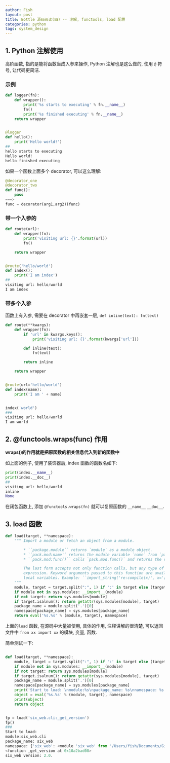 ```yaml
---
author: Fish
layout: post
title: Bottle 源码阅读(四) -- 注解, functools, load 配置
categories: python
tags: system_design
---
```



## 1. Python 注解使用

高阶函数, 指的是能将函数当成入参来操作, Python 注解也是这么做的, 使用 `@` 符号, 让代码更简洁.

###  示例

```python
def logger(fn):
    def wrapper():
        print('%s starts to executing' % fn.__name__)
        fn()
        print('%s finished executing' % fn.__name__)
    return wrapper


@logger
def hello():
    print('Hello world!')
##
hello starts to executing
Hello world!
hello finished executing
```

<!--more-->

如果一个函数上面多个 decorator, 可以这么理解:

```python
@decorator_one
@decorator_two
def func():
    pass
===>
func = decorator(arg1,arg2)(func)
```

### 带一个入参的

```python
def route(url):
    def wrapper(fn):
        print('visiting url: {}'.format(url))
        fn()

    return wrapper


@route('hello/world')
def index():
    print('I am index')
##
visiting url: hello/world
I am index
```

### 带多个入参

函数上有入参, 需要在 decorator 中再嵌套一层, `def inline(text): fn(text)`

```python
def route(**kwargs):
    def wrapper(fn):
        if 'url' in kwargs.keys():
            print('visiting url: {}'.format(kwargs['url']))

        def inline(text):
            fn(text)

        return inline

    return wrapper


@route(url='hello/world')
def index(name):
    print('I am ' + name)


index('world')
###
visiting url: hello/world
I am world
```

## 2. @functools.wraps(func) 作用

<b>wraps()的作用就是把原函数的相关信息代入到新的函数中</b>

如上面的例子, 使用了装饰器后, index 函数的函数名如下:

```python
print(index.__name__)
print(index.__doc__)
##
visiting url: hello/world
inline
None
```

在闭包函数上, 添加 `@functools.wraps(fn)` 就可以复原函数的 `__name__`  `__doc__`.

## 3. load 函数

```python
def load(target, **namespace):
    """ Import a module or fetch an object from a module.

        * ``package.module`` returns `module` as a module object.
        * ``pack.mod:name`` returns the module variable `name` from `pack.mod`.
        * ``pack.mod:func()`` calls `pack.mod.func()` and returns the result.

        The last form accepts not only function calls, but any type of
        expression. Keyword arguments passed to this function are available as
        local variables. Example: ``import_string('re:compile(x)', x='[a-z]')``
    """
    module, target = target.split(":", 1) if ':' in target else (target, None)
    if module not in sys.modules: __import__(module)
    if not target: return sys.modules[module]
    if target.isalnum(): return getattr(sys.modules[module], target)
    package_name = module.split('.')[0]
    namespace[package_name] = sys.modules[package_name]
    return eval('%s.%s' % (module, target), namespace)
```

上面的`load` 函数, 在源码中大量被使用, 具体的作用, 注释讲解的很清楚, 可以返回文件中 `from xx import xx` 的模块, 变量, 函数.

简单测试一下:

```python

def load(target, **namespace):
    module, target = target.split(":", 1) if ':' in target else (target, None)
    if module not in sys.modules: __import__(module)
    if not target: return sys.modules[module]
    if target.isalnum(): return getattr(sys.modules[module], target)
    package_name = module.split('.')[0]
    namespace[package_name] = sys.modules[package_name]
    print('Start to load: \nmodule:%s\npackage_name: %s\nnamespace: %s' % (module, package_name, namespace))
    object = eval('%s.%s' % (module, target), namespace)
    print(object)
    return object


fp = load('six_web.cli:_get_version')
fp()
###
Start to load:
module:six_web.cli
package_name: six_web
namespace: {'six_web': <module 'six_web' from '/Users/fish/Documents/GitHub/six-web/six_web/__init__.py'>}
<function _get_version at 0x10a2bad08>
six_web version: 2.0.
```

